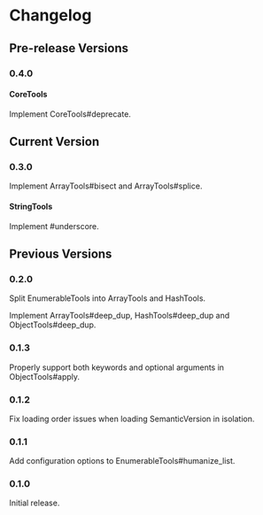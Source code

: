 # Changelog

## Pre-release Versions

### 0.4.0

#### CoreTools

Implement CoreTools#deprecate.

## Current Version

### 0.3.0

Implement ArrayTools#bisect and ArrayTools#splice.

#### StringTools

Implement #underscore.

## Previous Versions

### 0.2.0

Split EnumerableTools into ArrayTools and HashTools.

Implement ArrayTools#deep_dup, HashTools#deep_dup and ObjectTools#deep_dup.

### 0.1.3

Properly support both keywords and optional arguments in ObjectTools#apply.

### 0.1.2

Fix loading order issues when loading SemanticVersion in isolation.

### 0.1.1

Add configuration options to EnumerableTools#humanize_list.

### 0.1.0

Initial release.

